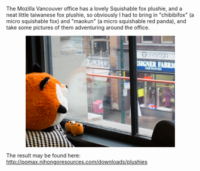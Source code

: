 The Mozilla Vancouver office has a lovely Squishable fox plushie, and a neat little taiwanese fox plushie, so obviously I had to bring in "chibibifox" (a micro squishable fox) and "maokun" (a micro squishable red panda), and take some pictures of them adventuring around the office.

<a href="gh-weblog-2/images/dscf0475.jpg"><img src="/gh-weblog/images/dscf0475.jpg" width="400px" height="300px" style="display:block; width:400px; height:300px; margin:auto;"></a>

The  result may be found here: http://pomax.nihongoresources.com/downloads/plushies